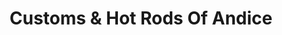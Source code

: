 ---
title: "Customs & Hot Rods Of Andice"
url: /andice/customs-and-hot-rods-of-andice/
shop: car repair
---